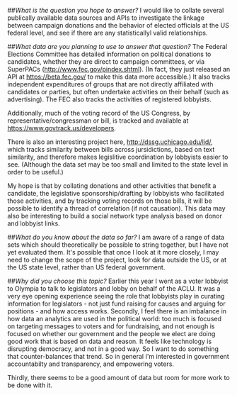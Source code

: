 ##_What is the question you hope to answer?_
I would like to collate several publically available data sources and APIs to investigate the linkage between campaign donations and the behavior of elected officials at the US federal level, and see if there are any statisticallyl valid relationships. 


##_What data are you planning to use to answer that question?_
The Federal Elections Committee has detailed information on political donations to candidates, whether they are direct to campaign committees, or via SuperPACs (http://www.fec.gov/pindex.shtml). (In fact, they just released an API at https://beta.fec.gov/ to make this data more accessible.) 
It also tracks independent expenditures of groups that are not directly affiliated with candidates or parties, but often undertake activities on their behalf (such as advertising).
The FEC also tracks the activities of registered lobbyists.

Additionally, much of the voting record of the US Congress, by representative/congressman or bill, is tracked and available at https://www.govtrack.us/developers.  

There is also an interesting project here, http://dssg.uchicago.edu/lid/, which tracks similarity between bills across jursidictions, based on text similarity, and therefore makes legislitive coordination by lobbyists easier to see. (Although the data set may be too small and limited to the state level in order to be useful.)

My hope is that by collating donations and other activities that benefit a candidate, the legislative sponsorship/drafting by lobbyists who facilitated those activities, and by tracking voting records on those bills, it will be possible to identify a thread of correlation (if not causation).
This data may also be interesting to build a social network type analysis based on donor and lobbyist links.



##_What do you know about the data so far?_
I am aware of a range of data sets which should theoretically be possible to string together, but I have not yet evaluated them. It's possible that once I look at it more closely, I may need to change the scope of the project, look for data outside the US, or at the US state level, rather than US federal government. 



##_Why did you choose this topic?_
Earlier this year I went as a voter lobbyist to Olympia to talk to legislators and lobby on behalf of the ACLU. It was a very eye opening experience seeing the role that lobbyists play in curating information for legislators - not just fund raising for causes and arguing for positions - and how access works.
Secondly, I feel there is an imbalance in how data an analytics are used in the political world: too much is focused on targeting messages to voters and for fundraising, and not enough is focused on whether our government and the people we elect are doing good work that is based on data and reason. It feels like technology is disrupting democracy, and not in a good way. So I want to do something that counter-balances that trend. So in general I'm interested in government accountabilty and transparency, and empowering voters. 

Thirdly, there seems to be a good amount of data but room for more work to be done with it.  
